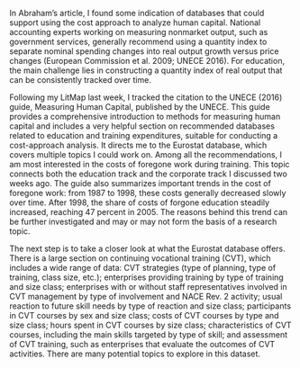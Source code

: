 
In Abraham’s article, I found some indication of databases that could support using the cost approach to analyze human capital. National accounting experts working on measuring nonmarket output, such as government services, generally recommend using a quantity index to separate nominal spending changes into real output growth versus price changes (European Commission et al. 2009; UNECE 2016). For education, the main challenge lies in constructing a quantity index of real output that can be consistently tracked over time.

Following my LitMap last week, I tracked the citation to the UNECE (2016) guide, Measuring Human Capital, published by the UNECE. This guide provides a comprehensive introduction to methods for measuring human capital and includes a very helpful section on recommended databases related to education and training expenditures, suitable for conducting a cost-approach analysis. It directs me to the Eurostat database, which covers multiple topics I could work on. Among all the recommendations, I am most interested in the costs of foregone work during training. This topic connects both the education track and the corporate track I discussed two weeks ago. The guide also summarizes important trends in the cost of foregone work: from 1987 to 1998, these costs generally decreased slowly over time. After 1998, the share of costs of forgone education steadily increased, reaching 47 percent in 2005. The reasons behind this trend can be further investigated and may or may not form the basis of a research topic.

The next step is to take a closer look at what the Eurostat database offers. There is a large section on continuing vocational training (CVT), which includes a wide range of data: CVT strategies (type of planning, type of training, class size, etc.); enterprises providing training by type of training and size class; enterprises with or without staff representatives involved in CVT management by type of involvement and NACE Rev. 2 activity; usual reaction to future skill needs by type of reaction and size class; participants in CVT courses by sex and size class; costs of CVT courses by type and size class; hours spent in CVT courses by size class; characteristics of CVT courses, including the main skills targeted by type of skill; and assessment of CVT training, such as enterprises that evaluate the outcomes of CVT activities. There are many potential topics to explore in this dataset.
